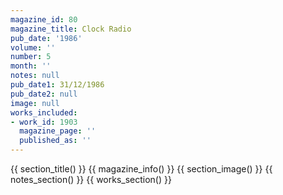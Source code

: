 ```yaml
---
magazine_id: 80
magazine_title: Clock Radio
pub_date: '1986'
volume: ''
number: 5
month: ''
notes: null
pub_date1: 31/12/1986
pub_date2: null
image: null
works_included:
- work_id: 1903
  magazine_page: ''
  published_as: ''
---
```


{{ section_title() }}
{{ magazine_info() }}
{{ section_image() }}
{{ notes_section() }}
{{ works_section() }}
